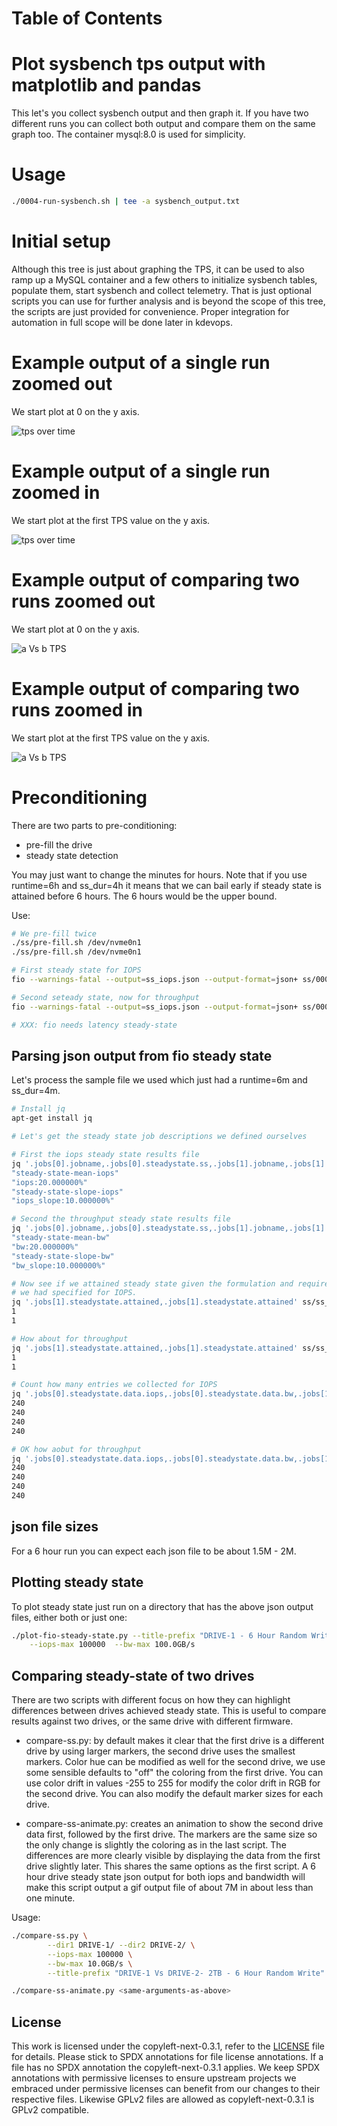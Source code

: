 Table of Contents
=================

# Plot sysbench tps output with matplotlib and pandas

This let's you collect sysbench output and then graph it. If you have two
different runs you can collect both output and compare them on the same graph
too. The container mysql:8.0 is used for simplicity.

# Usage

```bash
./0004-run-sysbench.sh | tee -a sysbench_output.txt
```

# Initial setup

Although this tree is just about graphing the TPS, it can be used to also
ramp up a MySQL container and a few others to initialize sysbench tables,
populate them, start sysbench and collect telemetry. That is just optional
scripts you can use for further analysis and is beyond the scope of this
tree, the scripts are just provided for convenience. Proper integration for
automation in full scope will be done later in kdevops.

# Example output of a single run zoomed out

We start plot at 0 on the y axis.

<img src="tps_over_time_zoomed_out.png" align=center alt="tps over time">

# Example output of a single run zoomed in

We start plot at the first TPS value on the y axis.

<img src="tps_over_time_zoomed_in.png" align=center alt="tps over time">

# Example output of comparing two runs zoomed out

We start plot at 0 on the y axis.

<img src="a_vs_b_zoomed_out.png" align=center alt="a Vs b TPS">

# Example output of comparing two runs zoomed in

We start plot at the first TPS value on the y axis.

<img src="a_vs_b_zoomed_in.png" align=center alt="a Vs b TPS">

# Preconditioning

There are two parts to pre-conditioning:

  * pre-fill the drive
  * steady state detection

You may just want to change the minutes for hours.  Note that if you use
runtime=6h and ss_dur=4h it means that we can bail early if steady state is
attained before 6 hours. The 6 hours would be the upper bound.

Use:

```bash
# We pre-fill twice
./ss/pre-fill.sh /dev/nvme0n1
./ss/pre-fill.sh /dev/nvme0n1

# First steady state for IOPS
fio --warnings-fatal --output=ss_iops.json --output-format=json+ ss/0001-fio_ss_generic-random-iops.ini

# Second seteady state, now for throughput
fio --warnings-fatal --output=ss_iops.json --output-format=json+ ss/0002-fio_ss_generic-random-bw.ini

# XXX: fio needs latency steady-state
```

## Parsing json output from fio steady state

Let's process the sample file we used which just had a runtime=6m and ss_dur=4m.

```bash
# Install jq
apt-get install jq

# Let's get the steady state job descriptions we defined ourselves

# First the iops steady state results file
jq '.jobs[0].jobname,.jobs[0].steadystate.ss,.jobs[1].jobname,.jobs[1].steadystate.ss' ss/ss_iops.json 
"steady-state-mean-iops"
"iops:20.000000%"
"steady-state-slope-iops"
"iops_slope:10.000000%"

# Second the throughput steady state results file
jq '.jobs[0].jobname,.jobs[0].steadystate.ss,.jobs[1].jobname,.jobs[1].steadystate.ss' ss/ss_bw.json 
"steady-state-mean-bw"
"bw:20.000000%"
"steady-state-slope-bw"
"bw_slope:10.000000%"

# Now see if we attained steady state given the formulation and requirements
# we had specified for IOPS.
jq '.jobs[1].steadystate.attained,.jobs[1].steadystate.attained' ss/ss_iops.json
1
1

# How about for throughput
jq '.jobs[1].steadystate.attained,.jobs[1].steadystate.attained' ss/ss_bw.json
1
1

# Count how many entries we collected for IOPS
jq '.jobs[0].steadystate.data.iops,.jobs[0].steadystate.data.bw,.jobs[1].steadystate.data.iops,.jobs[1].steadystate.data.bw | length' ss/ss_iops.json
240
240
240
240

# OK how aobut for throughput
jq '.jobs[0].steadystate.data.iops,.jobs[0].steadystate.data.bw,.jobs[1].steadystate.data.iops,.jobs[1].steadystate.data.bw | length' ss/ss_bw.json
240
240
240
240
```

## json file sizes

For a 6 hour run you can expect each json file to be about 1.5M - 2M.

## Plotting steady state

To plot steady state just run on a directory that has the above json output
files, either both or just one:

```bash
./plot-fio-steady-state.py --title-prefix "DRIVE-1 - 6 Hour Random Write" \
    --iops-max 100000  --bw-max 100.0GB/s
```

## Comparing steady-state of two drives

There are two scripts with different focus on how they can highlight differences
between drives achieved steady state. This is useful to compare results against
two drives, or the same drive with different firmware.

  * compare-ss.py: by default makes it clear that the first drive
    is a different drive by using larger markers, the second drive
    uses the smallest markers. Color hue can be modified as well for
    the second drive, we use some sensible defaults to "off" the coloring
    from the first drive. You can use color drift in values -255 to 255 for
    modify the color drift in RGB for the second drive. You can also modify
    the default marker sizes for each drive.

  * compare-ss-animate.py: creates an animation to show the second drive
    data first, followed by the first drive. The markers are the same size
    so the only change is slightly the coloring as in the last script.
    The differences are more clearly visible by displaying the data from
    the first drive slightly later. This shares the same options as the
    first script. A 6 hour drive steady state json output for both iops and
    bandwidth will make this script output a gif output file of about 7M
    in about less than one minute.

Usage:

```bash
./compare-ss.py \
        --dir1 DRIVE-1/ --dir2 DRIVE-2/ \
        --iops-max 100000 \
        --bw-max 10.0GB/s \
        --title-prefix "DRIVE-1 Vs DRIVE-2- 2TB - 6 Hour Random Write"

./compare-ss-animate.py <same-arguments-as-above>
```

License
-------

This work is licensed under the copyleft-next-0.3.1, refer to the [LICENSE](./LICENSE) file
for details. Please stick to SPDX annotations for file license annotations.
If a file has no SPDX annotation the copyleft-next-0.3.1 applies. We keep SPDX annotations
with permissive licenses to ensure upstream projects we embraced under
permissive licenses can benefit from our changes to their respective files.
Likewise GPLv2 files are allowed as copyleft-next-0.3.1 is GPLv2 compatible.
